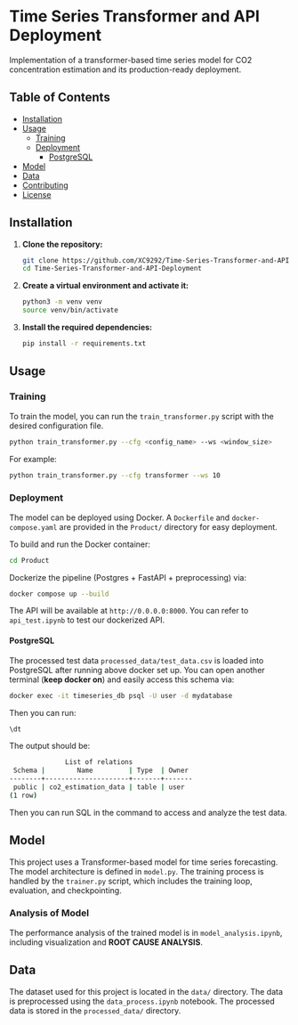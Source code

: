 # Time Series Transformer and API Deployment

Implementation of a transformer-based time series model for CO2 concentration estimation and its production-ready deployment.

## Table of Contents
- [Installation](#installation)
- [Usage](#usage)
  - [Training](#training)
  - [Deployment](#deployment)
    - [PostgreSQL](#postgresql)
- [Model](#model)
- [Data](#data)
- [Contributing](#contributing)
- [License](#license)

## Installation

1. **Clone the repository:**
   ```bash
   git clone https://github.com/XC9292/Time-Series-Transformer-and-API-Deployment.git
   cd Time-Series-Transformer-and-API-Deployment
   ```

2. **Create a virtual environment and activate it:**
   ```bash
   python3 -m venv venv
   source venv/bin/activate
   ```

3. **Install the required dependencies:**
   ```bash
   pip install -r requirements.txt
   ```

## Usage

### Training

To train the model, you can run the `train_transformer.py` script with the desired configuration file.

```bash
python train_transformer.py --cfg <config_name> --ws <window_size>
```

For example:
```bash
python train_transformer.py --cfg transformer --ws 10
```

### Deployment

The model can be deployed using Docker. A `Dockerfile` and `docker-compose.yaml` are provided in the `Product/` directory for easy deployment.

To build and run the Docker container:
```bash
cd Product
```

Dockerize the pipeline (Postgres + FastAPI + preprocessing) via:
```bash
docker compose up --build
```

The API will be available at `http://0.0.0.0:8000`. You can refer to `api_test.ipynb` to test our dockerized API.

#### PostgreSQL

The processed test data `processed_data/test_data.csv` is loaded into PostgreSQL after running above docker set up. You can open another terminal (**keep docker on**) and easily access this schema via:
```bash
docker exec -it timeseries_db psql -U user -d mydatabase
```
Then you can run:
```bash
\dt
```
The output should be:
```bash
              List of relations
 Schema |        Name         | Type  | Owner 
--------+---------------------+-------+-------
 public | co2_estimation_data | table | user
(1 row)
```
Then you can run SQL in the command to access and analyze the test data.



## Model

This project uses a Transformer-based model for time series forecasting. The model architecture is defined in `model.py`. The training process is handled by the `trainer.py` script, which includes the training loop, evaluation, and checkpointing.

### Analysis of Model
The performance analysis of the trained model is in `model_analysis.ipynb`, including visualization and **ROOT CAUSE ANALYSIS**.

## Data

The dataset used for this project is located in the `data/` directory. The data is preprocessed using the `data_process.ipynb` notebook. The processed data is stored in the `processed_data/` directory.


